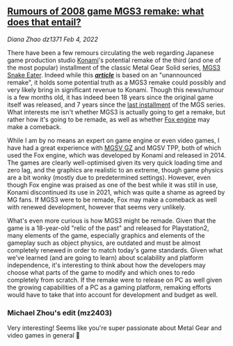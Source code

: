 ## [Rumours of 2008 game MGS3 remake: what does that entail?](https://ftw.usatoday.com/2021/10/metal-gear-solid-3-remake-virtuos)

_Diana Zhao dz1371_
_Feb 4, 2022_

There have been a few remours circulating the web regarding Japanese game production studio [Konami](https://en.wikipedia.org/wiki/Konami)'s potential remake of the third (and one of the most popular) installment of the classic Metal Gear Solid series, [MGS3 Snake Eater](https://en.wikipedia.org/wiki/Metal_Gear_Solid_3:_Snake_Eater). Indeed while this **_[article](https://ftw.usatoday.com/2021/10/metal-gear-solid-3-remake-virtuos)_** is based on an "unannounced remake", it holds some potential truth as a MGS3 remake could possibly and very likely bring in significant revenue to Konami. Though this news/rumour is a few months old, it has indeed been 18 years since the original game itself was released, and 7 years since the [last installment](https://en.wikipedia.org/wiki/Metal_Gear_Solid_V:_The_Phantom_Pain) of the MGS series. What interests me isn't whether MGS3 is actually going to get a remake, but rather how it's going to be remade, as well as whether [Fox engine](https://en.wikipedia.org/wiki/Fox_Engine) may make a comeback.

While I am by no means an expert on game engine or even video games, I have had a great experience with [MGSV GZ](https://en.wikipedia.org/wiki/Metal_Gear_Solid_V:_Ground_Zeroes) and MGSV TPP, both of which used the Fox engine, which was developed by Konami and released in 2014. The games are clearly well-optimised given its very quick loading time and zero lag, and the graphics are realistic to an extreme, though game physics are a bit wonky (mostly due to predetermined settings). However, even though Fox engine was praised as one of the best while it was still in use, Konami discontinued its use in 2021, which was quite a shame as agreed by MG fans. If MGS3 were to be remade, Fox may make a comeback as well with renewed development, however that seems very unlikely.

What's even more curious is how MGS3 might be remade. Given that the game is a 18-year-old "relic of the past" and released for Playstation2, many elements of the game, especially graphics and elements of the gameplay such as object physics, are outdated and must be almost completely renewed in order to match today's game standards. Given what we've learned (and are going to learn) about scalability and platform independence, it's interesting to think about how the developers may choose what parts of the game to modify and which ones to redo completely from scratch. If the remake were to release on PC as well given the growing capabilities of a PC as a gaming platform, remaking efforts would have to take that into account for development and budget as well.

### Michael Zhou's edit (mz2403)

Very interesting! Seems like you're super passionate about Metal Gear and video games in general 🤠